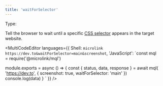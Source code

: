 ```yaml
---
title: 'waitForSelector'
--- 
```


Type: <TypeContainer><Type children='<string>'/></TypeContainer><br/>

Tell the browser to wait until a specific [CSS selector](https://developer.mozilla.org/en-US/docs/Web/CSS/CSS_Selectors) appears in the target website.

<MultiCodeEditor languages={{
  Shell: `microlink https://dev.to&waitForSelector=main&screenshot`,
  'JavaScript': `const mql = require('@microlink/mql')
 
module.exports = async () => {
  const { status, data, response } = await mql(
    'https://dev.to', { 
      screenshot: true,
      waitForSelector: 'main'
  })
  console.log(data)
}
  `
  }} 
/>
